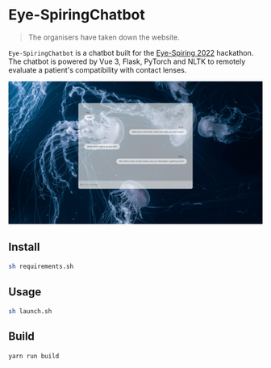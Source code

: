 # Eye-SpiringChatbot

> The organisers have taken down the website.

`Eye-SpiringChatbot` is a chatbot built for the [Eye-Spiring 2022](https://www.eyespiring.com/) hackathon. The chatbot is powered by Vue 3, Flask, PyTorch and NLTK to remotely evaluate a patient's compatibility with contact lenses.

<div align="center">
    <img src="resources/demo.PNG" />
</div>

## Install

```bash
sh requirements.sh
```

## Usage

```bash
sh launch.sh
```

## Build

```bash
yarn run build
```
